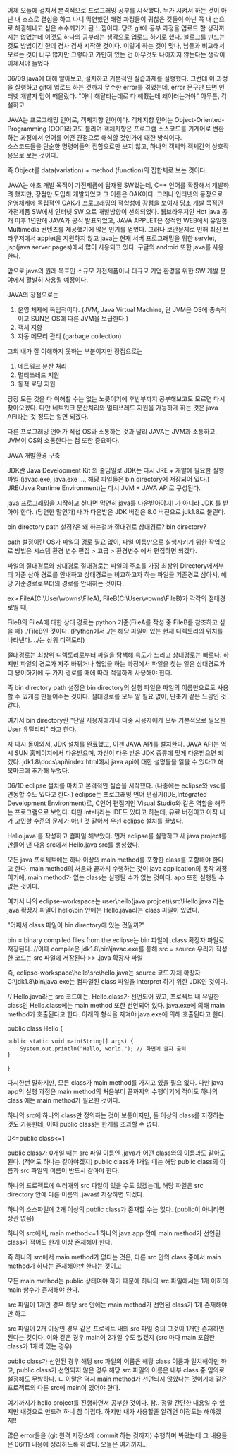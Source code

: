 어제 오늘에 걸쳐서 본격적으로 프로그래밍 공부를 시작했다.
누가 시켜서 하는 것이 아닌 내 스스로 결심을 하고 나니 막연했던 해결 과정들이
귀찮은 것들이 아닌 꼭 내 손으로 해결해내고 싶은 수수께기가 된 느낌이다.
당초 git에 공부 과정을 업로드 할 생각까지는 없었는데 이것도 하나의 공부라는 생각으로 업로드 하기로 했다.
블로그를 만드는 것도 방법이긴 한데 겸사 겸사 시작한 것이다.
이렇게 하는 것이 맞나, 남들과 비교해서 모르는 것이 너무 많지만 그렇다고 가만히 있는 건 아무것도 나아지지 않는다는 생각이 이제서야 들었다

06/09
java에 대해 알아보고, 설치하고 기본적인 실습과제를 실행했다.
그런데 이 과정을 실행하고 git에 업로드 하는 것까지 무수한 error를 겪었는데, error 문구만 뜨면
인터넷 개발자 밈이 떠올랐다. "아니 해달라는데로 다 해줬는데 왜이러는거야"
아무튼, 각설하고

JAVA는 프로그래밍 언어로, 객체지향 언어이다.
객체지향 언어는 Object-Oriented-Programming (OOP)라고도 불리며 객체지향은
프로그램 소스코드를 기계어로 변환하는 과정에서 언어를 어떤 관점으로 해석할 것인가에 대한 방식이다.  
소스코드들을 단순한 명령어들의 집합으로만 보지 않고, 하나의 객체와 객체간의 상호작용으로 보는 것이다.

즉 Object를 data(variation) + method (function)의 집합체로 보는 것이다.

JAVA는 애초 개발 목적이 가전제품에 탑재될 SW었는데, C++ 언어를 확장해서 개발하려 했지만, 장점만 도입해 개발되었고
그 이름은 OAK이다. 그러나 인터넷의 등장으로 운영체제에 독립적인 OAK가 프로그래밍의 적합성에 강점을 보이자
당초 개발 목적인 가전제품 SW에서 인터넷 SW 으로 개발방향이 선회되었다.
웹브라우저인 Hot java 공개 이후 1년만에 JAVA가 공식 발표되었고, JAVA APPLET은 정적인 WEB에서 유일한 Multimedia 컨텐츠를
제공했기에 많은 인기를 얻었다. 그러나 보안문제로 인해 최신 브라우저에서 applet을 지원하지 않고
java는 현재 서버 프로그래밍을 위한 servlet, jsp(java server pages)에서 많이 사용되고 있다.
구글의 android 또한 java를 사용한다.

앞으로 java의 원래 목표인 소규모 가전제품이나 대규모 기업 환경을 위한 SW 개발 분야에서 활발히 사용될 예정이다.

JAVA의 장점으로는

1. 운영 체제에 독립적이다. (JVM, Java Virtual Machine, 단 JVM은 OS에 종속적이고 SUN은 OS에 따른 JVM을 보급한다.)
2. 객체 지향
3. 자동 메모리 관리 (garbage collection)

그외 내가 잘 이해하지 못하는 부분이지만 장점으로는

1. 네트워크 분산 처리
2. 멀티쓰레드 지원
3. 동적 로딩 지원

당장 모든 것을 다 이해할 수는 없는 노릇이기에 후반부까지 공부해보고도 모르면 다시 찾아오겠다.
다만 네트워크 분산처리와 멀티쓰레드 지원을 가능하게 하는 것은 java API라는 것 정도는 알면 되겠다.

다른 프로그래밍 언어가 직접 OS와 소통하는 것과 달리 JAVA는 JVM과 소통하고, JVM이 OS와 소통한다는 점 또한 중요하다.

JAVA 개발환경 구축

JDK란 Java Development Kit 의 줄임말로
JDK는 다시 JRE + 개발에 필요한 실행 파일 (javac.exe, java.exe ..., 해당 파일들은 bin directory에 저장되어 있다.)
JRE(Java Runtime Environment)는 다시 JVM + JAVA API로 구성된다.

java 프로그래밍을 시작하고 싶다면 막연히 java를 다운받아야지! 가 아니라 JDK 를 받아야 한다. (당연한 말인가)
내가 다운받은 JDK 버전은 8.0 버전으로 jdk1.8로 불린다.

bin directory path 설정?은 왜 하는걸까 절대경로 상대경로? bin directory?

path 설정이란 OS가 파일의 경로 필요 없이, 파일 이름만으로 실행시키기 위한 작업으로
방법은 시스템 환경 변수 편집 > 고급 > 환경변수 에서 편집하면 되겠다.

파일의 절대경로와 상대경로
절대경로는 파일의 주소를 가장 최상위 Directory에서부터 기준 삼아 경로를 안내하고
상대경로는 비교하고자 하는 파일을 기준경로 삼아서, 해당 기준경로로부터의 경로를 안내하는 것이다.

ex> FileA(C:\User\wowns\FileA), FileB(C:\User\wowns\FileB)가 각각의 절대경로일 때,

FileB의 FileA에 대한 상대 경로는 python 기준(FileA를 작성 중 FileB를 참조하고 싶을 때)
./FileB인 것이다. (Python에서 ./는 해당 파일이 있는 현재 디렉토리의 위치를 나타낸다. ../는 상위 디렉토리)

절대경로는 최상위 디렉토리로부터 파일을 탐색해 속도가 느리고 상대경로는 빠르다.
하지만 파일의 경로가 자주 바뀌거나 협업을 하는 과정에서 파일을 찾는 일은 상대경로가 더 용이하기에
두 가지 경로를 때에 따라 적절하게 사용해야 한다.

즉 bin directory path 설정은 bin directory의 실행 파일을 파일의 이름만으로도 사용할 수 있게끔 만들어주는 것이다.
절대경로를 모두 알 필요 없이, 단축키 같은 느낌인 것 같다.

여기서 bin directory란 "단일 사용자에게나 다중 사용자에게 모두 기본적으로 필요한 User 유틸리티" 라고 한다.

자 다시 돌아와서, JDK 설치를 완료했고, 이젠 JAVA API를 설치한다.
JAVA API는 역시 SUN 홈페이지에서 다운받으며, 자신이 다운 받은 JDK 종류에 맞게 다운받으면 되겠다.
jdk1.8\docs\api\index.html에서 java api에 대한 설명들을 읽을 수 있다고 해 북마크에 추가해 두었다.

06/10
eclipse 설치를 마치고 본격적인 실습을 시작했다. (나중에는 eclipse와 vsc를 연동할 수도 있다고 한다.)
eclipse는 프로그래밍 언어 편집기(IDE,Integrated Development Environment)로, C언어 편집기인 Visual Studio와 같은 역할을
해주는 프로그램으로 보인다. 다만 intelij라는 IDE도 있다고 하는데, 유료 버전이고 아직 내가 고민할 수준의 문제가 아닌 것
같아서 우선 eclipse 설치를 끝냈다.

Hello.java 를 작성하고 컴파일 해보았다.
먼저 eclipse를 실행하고 새 java project를 만들어 낸 다음
src에서 Hello.java src를 생성했다.

모든 java 프로젝트에는 하나 이상의 main method를 포함한 class를 포함해야 한다고 한다.
main method의 처음과 끝까지 수행하는 것이 java application의 동작 과정이기에,
main method가 없는 class는 실행될 수가 없는 것이다. app 또한 실행될 수 없는 것이다.

여기서 나의 eclipse-workspace는 user\hello(java projcet)\src\Hello.java 라는 java 확장자 파일이
hello\bin 안에는 Hello.java라는 class 파일이 있었다.

"어째서 class 파일이 bin directory에 있는 것일까?"

bin = binary
compiled files from the eclipse는 bin 파일에 .class 확장자 파일로 저장된다. //이때 compile은 jdk1.8\bin\javac.exe를 통해
src = source
우리가 작성한 코드는 src 파일에 저장된다 >> .java 확장자 파일

즉, eclipse-workspace\hello\src\hello.java는 source 코드 자체 확장자
C:\jdk1.8\bin\java.exe는 컴파일된 class 파일을 interpret 하기 위한 JDK인 것이다.

// Hello.java라는 src 코드에는, Hello.class가 선언되어 있고, 프로젝트 내 유일한 class인 Hello.class에는 main method 또한 선언되어 있다.
java.exe에 의해 main method가 호출된다고 한다. 아래의 형식을 지켜야 java.exe에 의해 호출된다고 한다.

public class Hello {

    public static void main(String[] args) {
    	System.out.println("Hello, world."); // 화면에 글자 출력
    }

}

다시한번 말하지만, 모든 class가 main method를 가지고 있을 필요 없다.
다만 java app의 실행 과정은 main method의 처음부터 끝까지의 수행이기에 적어도 하나의 class 에는 main method가 필요한 것이다.

하나의 src에 하나의 class만 정의하는 것이 보통이지만, 둘 이상의 class를 지정하는 것도 가능한데,
이때 public class는 한개를 초과할 수 없다.

0<=public class<=1

public class가 0개일 때는 src 파일 이름인 .java가 어떤 class와의 이름과도 같아도 된다. (적어도 하나는 같아야겠지)
public class가 1개일 때는 해당 public class의 이름과 src 파일의 이름이 반드시 같아야 한다.

하나의 프로젝트에 여러개의 src 파일이 있을 수도 있겠는데, 해당 파일은 src directory 안에 다른 이름의 .java로 저장하면 되겠다.

하나의 소스파일에 2개 이상의 public class가 존재할 수는 없다. (public이 아니라면 상관 없음)

하나의 src에서, main method<=1
하나의 java app 안에 main method가 선언된 class가 적어도 한개 이상 존재해야 한다.

즉 하나의 src에서 main method가 없다는 것은, 다른 src 안의 class 중에서 main method가 하나는 존재해야만 한다는 것이고

모든 main method는 public 상태여야 하기 때문에 하나의 src 파일에서는 1개 이하의 main 함수가 존재해야 한다.

src 파일이 1개인 경우 해당 src 안에는 main method가 선언된 class가 1개 존재해야만 하고

src 파일이 2개 이상인 경우 같은 프로젝트 내의 src 파일 중의 그것이 1개만 존재하면 된다는 것이다.
이와 같은 경우 main이 2개일 수도 있겠지 (src 마다 main 포함한 class가 1개씩 있는 경우)

public class가 선언된 경우 해당 src 파일의 이름은 해당 class 이름과 일치해야만 하고,
public class가 선언되지 않은 경우 해당 src 파일의 이름은 내부 class 중 임의로 설정해도 무방하다.
ㄴ 이말은 역시 main method가 선언되지 않았다는 것이기에 같은 프로젝트의 다른 src에 main이 있어야 한다.

여기까지가 hello project를 진행하면서 공부한 것이다.
참.. 정말 간단한 내용일 수 있지만 내것으로 만드려 하니 참 어렵다. 하지만 내가 사용할줄 알려면 이정도는 해야겠지!!

많은 error들을 (git 원격 저장소에 commit 하는 것까지) 수행하며 봐왔는데 그 내용들은 06/11 내용에 정리하도록 하겠다.
오늘은 여기까지...
